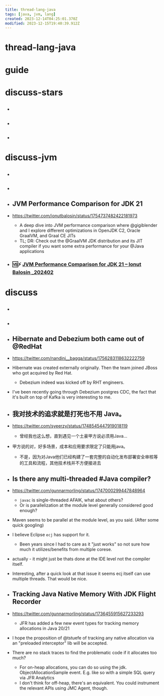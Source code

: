 ```yaml
---
title: thread-lang-java
tags: [java, jvm, lang]
created: 2023-12-14T04:25:01.370Z
modified: 2023-12-15T19:40:39.912Z
---
```


# thread-lang-java

# guide

# discuss-stars
- ## 

- ## 

- ## 
# discuss-jvm
- ## 

- ## 

- ## JVM Performance Comparison for JDK 21
- https://twitter.com/ionutbalosin/status/1754737482422181973
  - A deep dive into JVM performance comparison where @gigiblender and I explore different optimizations in OpenJDK C2, Oracle GraalVM, and Graal CE JITs
  - TL; DR: Check out the @GraalVM JDK distribution and its JIT compiler if you want some extra performance for your @Java applications
- ### 🆚️⚡️ [JVM Performance Comparison for JDK 21 – Ionut Balosin _202402](https://ionutbalosin.com/2024/02/jvm-performance-comparison-for-jdk-21/)

# discuss
- ## 

- ## 

- ## Hibernate and Debezium both came out of @RedHat
- https://twitter.com/nandini__bagga/status/1756283118632222759
- Hibernate was created externally originally. Then the team joined JBoss who got acquired by Red Hat. 
  - Debezium indeed was kicked off by RHT engineers.
- I've been recently going through Debezium postgres CDC, the fact that it's built on top of Kafka is very interesting to me.

- ## 我对技术的追求就是打死也不用 Java。
- https://twitter.com/syeerzy/status/1748545447919018119
  - 曾经我也这么想，直到遇见一个土豪甲方说必须用Java…
- 甲方说的对，好多场景，成本和应用要求限定了只能用java。
  - 不是，因为对Java他们已经构建了一套完整的自动化发布部署安全审核等的工具和流程，其他技术栈并不方便接进去

- ## Is there any multi-threaded #Java compiler? 
- https://twitter.com/gunnarmorling/status/1747000299447848964
  - `javac` is single-threaded AFAIK, what about others? 
  - Or is parallelization at the module level generally considered good enough?
- Maven seems to be parallel at the module level, as you said. (After some quick googling)
- I believe Eclipse `ecj` has support for it.
  - Been years since I had to care as it "just works" so not sure how much it utilizes/benefits from multiple corese.
- actually -  it might just be thats done at the IDE level not the compiler itself.
- Interesting, after a quick look at that issue it seems ecj itself can use multiple threads. That would be nice.

- ## Tracking Java Native Memory With JDK Flight Recorder
- https://twitter.com/gunnarmorling/status/1736455915627233293
  - JFR has added a few new event types for tracking memory allocations in Java 20/21
- I hope the proposition of @tstuefe of tracking any native allocation via an "preloaded interceptor" lib will be accepted.

- There are no stack traces to find the problematic code if it allocates too much?
  - For on-heap allocations, you can do so using the jdk. ObjectAllocationSample event. E.g. like so with a simple SQL query via JFR Analytics
  - I don't think for off-heap, there's an equivalent. You could instrument the relevant APIs using JMC Agent, though.
